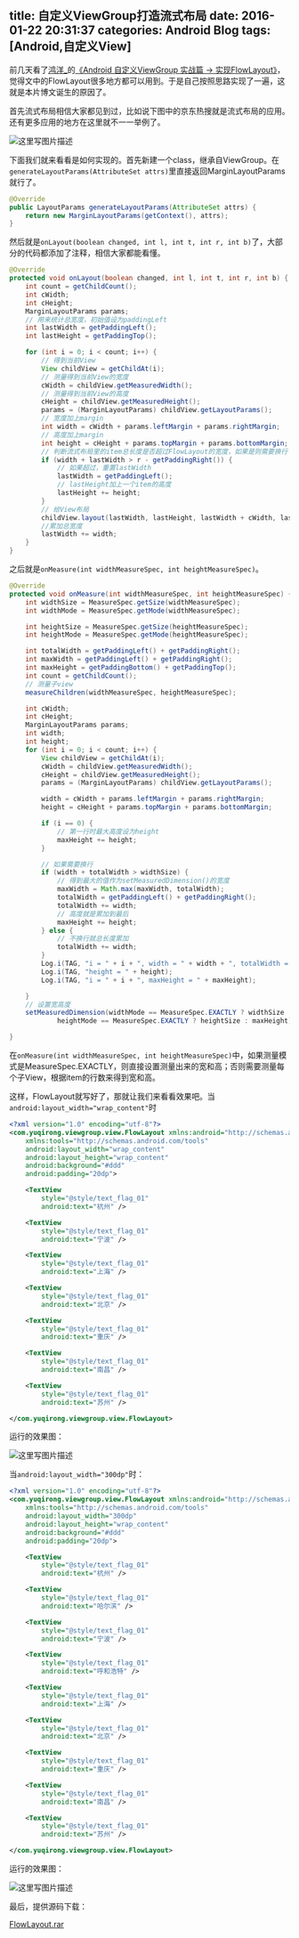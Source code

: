 title: 自定义ViewGroup打造流式布局
date: 2016-01-22 20:31:37
categories: Android Blog
tags: [Android,自定义View]
---
前几天看了[鸿洋_](http://my.csdn.net/lmj623565791)的[《Android 自定义ViewGroup 实战篇 -> 实现FlowLayout》](http://blog.csdn.net/lmj623565791/article/details/38352503)，觉得文中的FlowLayout很多地方都可以用到。于是自己按照思路实现了一遍，这就是本片博文诞生的原因了。

首先流式布局相信大家都见到过，比如说下图中的京东热搜就是流式布局的应用。还有更多应用的地方在这里就不一一举例了。

![这里写图片描述](http://ofyt9w4c2.bkt.clouddn.com/20160122/20160122205447.png)

下面我们就来看看是如何实现的。首先新建一个class，继承自ViewGroup。在`generateLayoutParams(AttributeSet attrs)`里直接返回MarginLayoutParams就行了。
``` java
@Override
public LayoutParams generateLayoutParams(AttributeSet attrs) {
    return new MarginLayoutParams(getContext(), attrs);
}
```
然后就是`onLayout(boolean changed, int l, int t, int r, int b)`了，大部分的代码都添加了注释，相信大家都能看懂。
``` java
@Override
protected void onLayout(boolean changed, int l, int t, int r, int b) {
    int count = getChildCount();
    int cWidth;
    int cHeight;
    MarginLayoutParams params;
	// 用来统计总宽度，初始值设为paddingLeft
    int lastWidth = getPaddingLeft();
    int lastHeight = getPaddingTop();

    for (int i = 0; i < count; i++) {
		// 得到当前View
        View childView = getChildAt(i);
		// 测量得到当前View的宽度
        cWidth = childView.getMeasuredWidth();
		// 测量得到当前View的高度
        cHeight = childView.getMeasuredHeight();
        params = (MarginLayoutParams) childView.getLayoutParams();
		// 宽度加上margin
        int width = cWidth + params.leftMargin + params.rightMargin;
		// 高度加上margin
        int height = cHeight + params.topMargin + params.bottomMargin;
		// 判断流式布局里的item总长度是否超过FlowLayout的宽度，如果是则需要换行  
        if (width + lastWidth > r - getPaddingRight()) {
			// 如果超过，重置lastWidth
            lastWidth = getPaddingLeft();
			// lastHeight加上一个item的高度
            lastHeight += height;
        }
		// 给View布局
        childView.layout(lastWidth, lastHeight, lastWidth + cWidth, lastHeight + cHeight);
		//累加总宽度
        lastWidth += width;
    }
}
```
之后就是`onMeasure(int widthMeasureSpec, int heightMeasureSpec)`。
``` java
@Override
protected void onMeasure(int widthMeasureSpec, int heightMeasureSpec) {
    int widthSize = MeasureSpec.getSize(widthMeasureSpec);
    int widthMode = MeasureSpec.getMode(widthMeasureSpec);

    int heightSize = MeasureSpec.getSize(heightMeasureSpec);
    int heightMode = MeasureSpec.getMode(heightMeasureSpec);

    int totalWidth = getPaddingLeft() + getPaddingRight();
    int maxWidth = getPaddingLeft() + getPaddingRight();
    int maxHeight = getPaddingBottom() + getPaddingTop();
    int count = getChildCount();
	// 测量子view
    measureChildren(widthMeasureSpec, heightMeasureSpec);

    int cWidth;
    int cHeight;
    MarginLayoutParams params;
    int width;
    int height;
    for (int i = 0; i < count; i++) {
        View childView = getChildAt(i);
        cWidth = childView.getMeasuredWidth();
        cHeight = childView.getMeasuredHeight();
        params = (MarginLayoutParams) childView.getLayoutParams();

        width = cWidth + params.leftMargin + params.rightMargin;
        height = cHeight + params.topMargin + params.bottomMargin;

        if (i == 0) {
			// 第一行时最大高度设为height
            maxHeight += height;
        }

		// 如果需要换行
        if (width + totalWidth > widthSize) {
			// 得到最大的值作为setMeasuredDimension()的宽度
            maxWidth = Math.max(maxWidth, totalWidth);
            totalWidth = getPaddingLeft() + getPaddingRight();
            totalWidth += width;
			// 高度就是累加到最后
            maxHeight += height;
        } else {
			// 不换行就总长度累加
            totalWidth += width;
        }
        Log.i(TAG, "i = " + i + ", width = " + width + ", totalWidth = " + totalWidth + ", widthSize = " + widthSize + ((TextView) childView).getText());
        Log.i(TAG, "height = " + height);
        Log.i(TAG, "i = " + i + ", maxHeight = " + maxHeight);

    }
	// 设置宽高度
    setMeasuredDimension(widthMode == MeasureSpec.EXACTLY ? widthSize : maxWidth,
            heightMode == MeasureSpec.EXACTLY ? heightSize : maxHeight);

}
```
在`onMeasure(int widthMeasureSpec, int heightMeasureSpec)`中，如果测量模式是MeasureSpec.EXACTLY，则直接设置测量出来的宽和高；否则需要测量每个子View，根据item的行数来得到宽和高。

这样，FlowLayout就写好了，那就让我们来看看效果吧。当`android:layout_width="wrap_content"`时
``` xml
<?xml version="1.0" encoding="utf-8"?>
<com.yuqirong.viewgroup.view.FlowLayout xmlns:android="http://schemas.android.com/apk/res/android"
    xmlns:tools="http://schemas.android.com/tools"
    android:layout_width="wrap_content"
    android:layout_height="wrap_content"
    android:background="#ddd"
    android:padding="20dp">

    <TextView
        style="@style/text_flag_01"
        android:text="杭州" />

    <TextView
        style="@style/text_flag_01"
        android:text="宁波" />

    <TextView
        style="@style/text_flag_01"
        android:text="上海" />

    <TextView
        style="@style/text_flag_01"
        android:text="北京" />

    <TextView
        style="@style/text_flag_01"
        android:text="重庆" />

    <TextView
        style="@style/text_flag_01"
        android:text="南昌" />

    <TextView
        style="@style/text_flag_01"
        android:text="苏州" />

</com.yuqirong.viewgroup.view.FlowLayout>
```
运行的效果图：

![这里写图片描述](http://ofyt9w4c2.bkt.clouddn.com/20160122/20160122220305.png)

当`android:layout_width="300dp"`时：
``` xml
<?xml version="1.0" encoding="utf-8"?>
<com.yuqirong.viewgroup.view.FlowLayout xmlns:android="http://schemas.android.com/apk/res/android"
    xmlns:tools="http://schemas.android.com/tools"
    android:layout_width="300dp"
    android:layout_height="wrap_content"
    android:background="#ddd"
    android:padding="20dp">

    <TextView
        style="@style/text_flag_01"
        android:text="杭州" />

    <TextView
        style="@style/text_flag_01"
        android:text="哈尔滨" />

    <TextView
        style="@style/text_flag_01"
        android:text="宁波" />

    <TextView
        style="@style/text_flag_01"
        android:text="呼和浩特" />

    <TextView
        style="@style/text_flag_01"
        android:text="上海" />

    <TextView
        style="@style/text_flag_01"
        android:text="北京" />

    <TextView
        style="@style/text_flag_01"
        android:text="重庆" />

    <TextView
        style="@style/text_flag_01"
        android:text="南昌" />

    <TextView
        style="@style/text_flag_01"
        android:text="苏州" />

</com.yuqirong.viewgroup.view.FlowLayout>
```
运行的效果图：

![这里写图片描述](http://ofyt9w4c2.bkt.clouddn.com/20160122/20160122220718.png)

最后，提供源码下载：

[FlowLayout.rar](http://ofytl4mzu.bkt.clouddn.com/20160122/FlowLayout.rar)